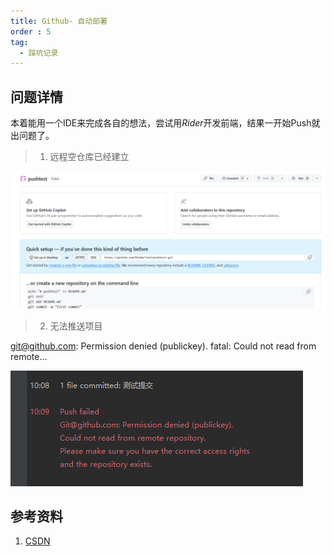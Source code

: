 ```yaml
---
title: Github- 自动部署
order : 5
tag:
  - 踩坑记录
---
```


## 问题详情
本着能用一个IDE来完成各自的想法，尝试用*Rider*开发前端，结果一开始Push就出问题了。
>1. 远程空仓库已经建立

![无法推送](assets%2Fpushtest.png)
>2. 无法推送项目

git@github.com: Permission denied (publickey). fatal: Could not read from remote...

![错误提示](./assets/ssh.png)

## 参考资料

1. [CSDN](https://blog.csdn.net/W_317/article/details/106518894)
